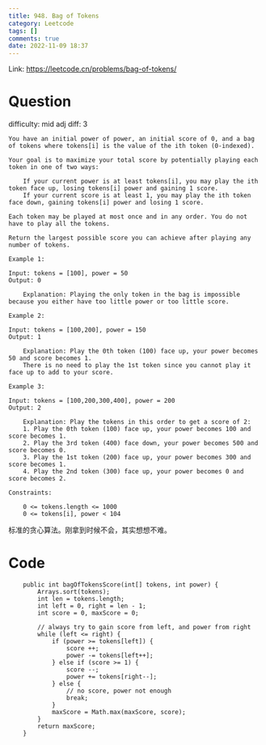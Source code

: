 ```yaml
---
title: 948. Bag of Tokens
category: Leetcode
tags: []
comments: true
date: 2022-11-09 18:37
---
```



Link: https://leetcode.cn/problems/bag-of-tokens/

# Question

difficulty: mid
adj diff: 3

    You have an initial power of power, an initial score of 0, and a bag of tokens where tokens[i] is the value of the ith token (0-indexed).

    Your goal is to maximize your total score by potentially playing each token in one of two ways:

    	If your current power is at least tokens[i], you may play the ith token face up, losing tokens[i] power and gaining 1 score.
    	If your current score is at least 1, you may play the ith token face down, gaining tokens[i] power and losing 1 score.

    Each token may be played at most once and in any order. You do not have to play all the tokens.

    Return the largest possible score you can achieve after playing any number of tokens.

    Example 1:

    Input: tokens = [100], power = 50
    Output: 0

        Explanation: Playing the only token in the bag is impossible because you either have too little power or too little score.

    Example 2:

    Input: tokens = [100,200], power = 150
    Output: 1

        Explanation: Play the 0th token (100) face up, your power becomes 50 and score becomes 1.
        There is no need to play the 1st token since you cannot play it face up to add to your score.

    Example 3:

    Input: tokens = [100,200,300,400], power = 200
    Output: 2

        Explanation: Play the tokens in this order to get a score of 2:
        1. Play the 0th token (100) face up, your power becomes 100 and score becomes 1.
        2. Play the 3rd token (400) face down, your power becomes 500 and score becomes 0.
        3. Play the 1st token (200) face up, your power becomes 300 and score becomes 1.
        4. Play the 2nd token (300) face up, your power becomes 0 and score becomes 2.

    Constraints:

    	0 <= tokens.length <= 1000
    	0 <= tokens[i], power < 104

标准的贪心算法。刚拿到时候不会，其实想想不难。

# Code

```
    public int bagOfTokensScore(int[] tokens, int power) {
        Arrays.sort(tokens);
        int len = tokens.length;
        int left = 0, right = len - 1;
        int score = 0, maxScore = 0;

        // always try to gain score from left, and power from right
        while (left <= right) {
            if (power >= tokens[left]) {
                score ++;
                power -= tokens[left++];
            } else if (score >= 1) {
                score --;
                power += tokens[right--];
            } else {
                // no score, power not enough
                break;
            }
            maxScore = Math.max(maxScore, score);
        }
        return maxScore;
    }
```

